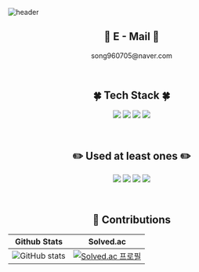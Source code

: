 ![header](https://capsule-render.vercel.app/api?type=waving&color=6FC7E1&height=200&section=header&text=WELCOME!&fontSize=90)

<div align="center">

<div class="email">
  
## 📧 E - Mail 📧

<p>song960705@naver.com</p>
</div>

<br>

## 🍀 Tech Stack 🍀


<p align="center" display="inline-block">
  <img src="https://img.shields.io/badge/JAVA-007396?style=for-the-badge&logo=java&logoColor=white"> 
    <img src="https://img.shields.io/badge/Spring-6DB33F?style=for-the-badge&logo=Spring&logoColor=white">
    <img src="https://img.shields.io/badge/SpringBoot-6DB33F?style=for-the-badge&logo=SpringBoot&logoColor=white">
    <img src="https://img.shields.io/badge/mysql-4479A1?style=for-the-badge&logo=mysql&logoColor=white">
</p>
<br>


## ✏️ Used at least ones ✏️


<p align="center" display="inline-block">
    <img src="https://img.shields.io/badge/Python-3776AB?style=for-the-badge&logo=Python&logoColor=white">
    <img src="https://img.shields.io/badge/JUnit5-25A162?style=for-the-badge&logo=JUnit5&logoColor=white">
    <img src="https://img.shields.io/badge/Redis-DC382D?style=for-the-badge&logo=Redis&logoColor=white">
    <img src="https://img.shields.io/badge/Spring Security-6DB33F?style=for-the-badge&logo=Spring Security&logoColor=white">
</p>
<br>

## 🏃‍ Contributions
|Github Stats|Solved.ac|
|:--:|:--:|
|![GitHub stats](https://github-readme-stats.vercel.app/api?username=cksghks89&theme=gruvbox_light&show_icons=true)|[![Solved.ac 프로필](http://mazassumnida.wtf/api/v2/generate_badge?boj=songkey)](https://solved.ac/songkey)|

</div>
